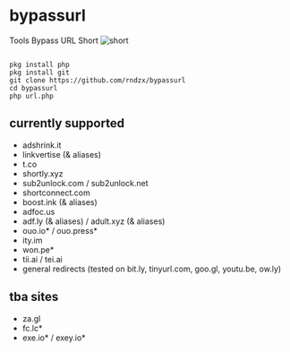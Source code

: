 # bypassurl
Tools Bypass URL Short
![short](https://user-images.githubusercontent.com/44912483/125179213-957bab80-e216-11eb-8b1b-f403b30bca0c.PNG)
<pre><code>
pkg install php
pkg install git
git clone https://github.com/rndzx/bypassurl
cd bypassurl
php url.php
</code></pre>

## currently supported
- adshrink.it
- linkvertise (& aliases)
- t.co
- shortly.xyz
- sub2unlock.com / sub2unlock.net
- shortconnect.com
- boost.ink (& aliases)
- adfoc.us
- adf.ly (& aliases) / adult.xyz (& aliases)
- ouo.io* / ouo.press*
- ity.im
- won.pe*
- tii.ai / tei.ai
- general redirects (tested on bit.ly, tinyurl.com, goo.gl, youtu.be, ow.ly)

## tba sites
- za.gl
- fc.lc*
- exe.io* / exey.io*
